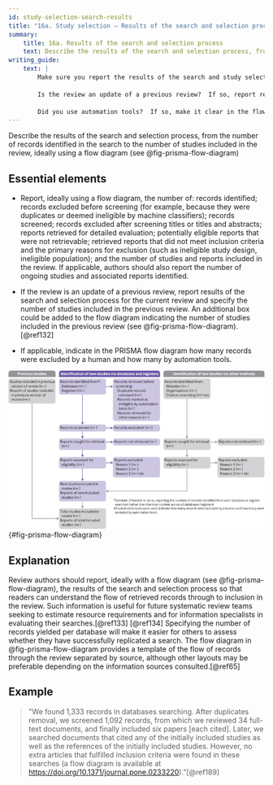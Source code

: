 ```yaml
---
id: study-selection-search-results
title: "16a. Study selection – Results of the search and selection process"
summary:
    title: 16a. Results of the search and selection process
    text: Describe the results of the search and selection process, from the number of records identified in the search to the number of studies included in the review, ideally using a flow diagram
writing_guide:
    text: |
        Make sure you report the results of the search and study selection process clearly, preferably using a flow diagram.  It should include the number of: records identified; records excluded before screening; records screened; records excluded after screening titles or titles and abstracts; reports retrieved for detailed evaluation; potentially eligible reports that were not retrievable; retrieved reports that did not meet inclusion criteria and the primary reasons for exclusion; and the number of studies and reports included in the review. If applicable, also report the number of ongoing studies and associated reports identified. 

        Is the review an update of a previous review?  If so, report results of the search and selection process for the current review and also the number of studies included in the previous review and how they were selected. 

        Did you use automation tools?  If so, make it clear in the flow diagram how many records were excluded by a human and how many by automation tools. 
---
```


Describe the results of the search and selection process, from the number of records identified in the search to the number of studies included in the review, ideally using a flow diagram (see @fig-prisma-flow-diagram)

## Essential elements

-   Report, ideally using a flow diagram, the number of: records
    identified; records excluded before screening (for example, because
    they were duplicates or deemed ineligible by machine classifiers);
    records screened; records excluded after screening titles or titles
    and abstracts; reports retrieved for detailed evaluation;
    potentially eligible reports that were not retrievable; retrieved
    reports that did not meet inclusion criteria and the primary reasons
    for exclusion (such as ineligible study design, ineligible
    population); and the number of studies and reports included in the
    review. If applicable, authors should also report the number of
    ongoing studies and associated reports identified.

-   If the review is an update of a previous review, report results of
    the search and selection process for the current review and specify
    the number of studies included in the previous review. An additional
    box could be added to the flow diagram indicating the number of
    studies included in the previous review (see @fig-prisma-flow-diagram).[@ref132]

-   If applicable, indicate in the PRISMA flow diagram how many records
    were excluded by a human and how many by automation tools.


![PRISMA 2020 flow diagram template for systematic reviews (adapted from flow diagrams proposed by Boers [@ref131] and Mayo-Wilson et al. [@ref65] and Stovold et al. [@ref132]). The boxes in grey should only be completed if applicable; otherwise they should be removed from the flow diagram. Note that a “report” could be a journal article, preprint, conference abstract, study register entry, clinical study report, dissertation, unpublished manuscript, government report or any other document providing relevant information.](../uploads/prisma_flow_diagram.jpg){#fig-prisma-flow-diagram}


## Explanation

Review authors should report, ideally with a flow
diagram (see @fig-prisma-flow-diagram), the results of the search
and selection process so that readers can understand the flow of
retrieved records through to inclusion in the review. Such information
is useful for future systematic review teams seeking to estimate
resource requirements and for information specialists in evaluating
their searches.[@ref133] [@ref134] Specifying the number of records
yielded per database will make it easier for others to assess whether
they have successfully replicated a search. The flow diagram in @fig-prisma-flow-diagram provides a template of the flow of records through the review separated by source, although other layouts may be
preferable depending on the information sources consulted.[@ref65]

## Example

> "We found 1,333 records in databases searching. After duplicates
removal, we screened 1,092 records, from which we reviewed 34 full-text
documents, and finally included six papers \[each cited\]. Later, we
searched documents that cited any of the initially included studies as
well as the references of the initially included studies. However, no
extra articles that fulfilled inclusion criteria were found in these
searches (a flow diagram is available at
<https://doi.org/10.1371/journal.pone.0233220>)."[@ref189]